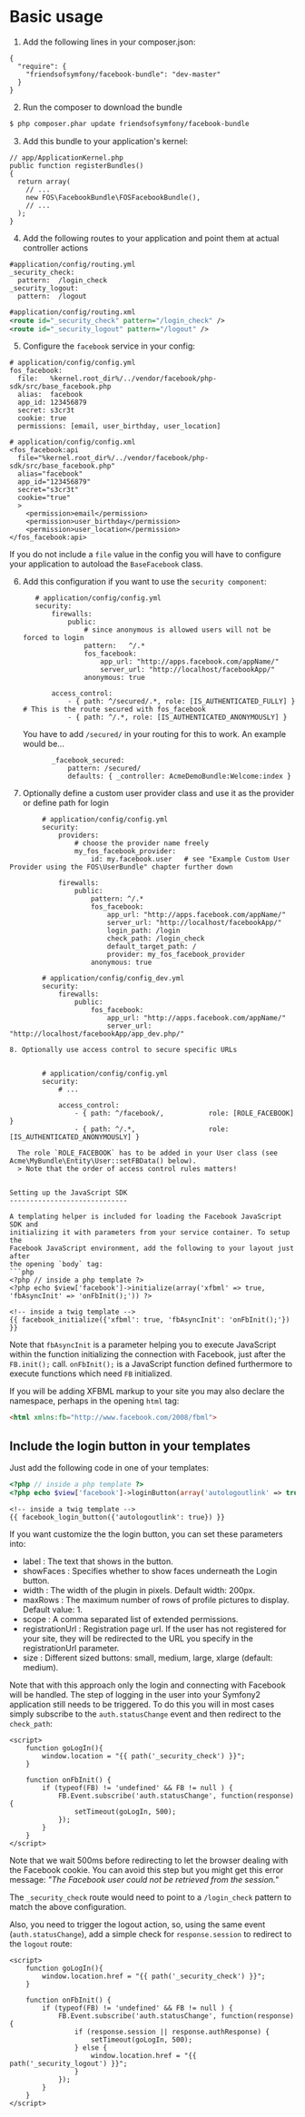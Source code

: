 Basic usage
===========


1. Add the following lines in your composer.json:

  ```
  {
    "require": {
      "friendsofsymfony/facebook-bundle": "dev-master"
    }
  }
  ```

2. Run the composer to download the bundle
  ```bash
  $ php composer.phar update friendsofsymfony/facebook-bundle
  ```


3. Add this bundle to your application's kernel:
  ```
  // app/ApplicationKernel.php
  public function registerBundles()
  {
    return array(
      // ...
      new FOS\FacebookBundle\FOSFacebookBundle(),
      // ...
    );
  }
  ```

4. Add the following routes to your application and point them at actual controller actions
  ```
  #application/config/routing.yml
  _security_check:
    pattern:  /login_check
  _security_logout:
    pattern:  /logout
  ```

  ```xml
  #application/config/routing.xml
  <route id="_security_check" pattern="/login_check" />
  <route id="_security_logout" pattern="/logout" />
  ```

5. Configure the `facebook` service in your config:
  ```
  # application/config/config.yml
  fos_facebook:
    file:   %kernel.root_dir%/../vendor/facebook/php-sdk/src/base_facebook.php
    alias:  facebook
    app_id: 123456879
    secret: s3cr3t
    cookie: true
    permissions: [email, user_birthday, user_location]
  ```

  ```
  # application/config/config.xml
  <fos_facebook:api
    file="%kernel.root_dir%/../vendor/facebook/php-sdk/src/base_facebook.php"
    alias="facebook"
    app_id="123456879"
    secret="s3cr3t"
    cookie="true"
    >
      <permission>email</permission>
      <permission>user_birthday</permission>
      <permission>user_location</permission>
  </fos_facebook:api>
  ```

If you do not include a `file` value in the config you will have to configure your application to autoload the `BaseFacebook` class.


6. Add this configuration if you want to use the `security component`:

          # application/config/config.yml
          security:
              firewalls:
                  public:
                      # since anonymous is allowed users will not be forced to login
                      pattern:   ^/.*
                      fos_facebook:
                          app_url: "http://apps.facebook.com/appName/"
                          server_url: "http://localhost/facebookApp/"
                      anonymous: true

              access_control:
                  - { path: ^/secured/.*, role: [IS_AUTHENTICATED_FULLY] } # This is the route secured with fos_facebook
                  - { path: ^/.*, role: [IS_AUTHENTICATED_ANONYMOUSLY] }

     You have to add `/secured/` in your routing for this to work. An example would be...
     
              _facebook_secured:
                  pattern: /secured/
                  defaults: { _controller: AcmeDemoBundle:Welcome:index }

  7. Optionally define a custom user provider class and use it as the provider or define path for login
  ```
          # application/config/config.yml
          security:
              providers:
                  # choose the provider name freely
                  my_fos_facebook_provider:
                      id: my.facebook.user   # see "Example Custom User Provider using the FOS\UserBundle" chapter further down

              firewalls:
                  public:
                      pattern: ^/.*
                      fos_facebook:
                          app_url: "http://apps.facebook.com/appName/"
                          server_url: "http://localhost/facebookApp/"
                          login_path: /login
                          check_path: /login_check
                          default_target_path: /
                          provider: my_fos_facebook_provider
                      anonymous: true

          # application/config/config_dev.yml
          security:
              firewalls:
                  public:
                      fos_facebook:
                          app_url: "http://apps.facebook.com/appName/"
                          server_url: "http://localhost/facebookApp/app_dev.php/"     

  8. Optionally use access control to secure specific URLs


          # application/config/config.yml
          security:
              # ...
              
              access_control:
                  - { path: ^/facebook/,           role: [ROLE_FACEBOOK] }
                  - { path: ^/.*,                  role: [IS_AUTHENTICATED_ANONYMOUSLY] }
       
    The role `ROLE_FACEBOOK` has to be added in your User class (see Acme\MyBundle\Entity\User::setFBData() below).
    > Note that the order of access control rules matters!


Setting up the JavaScript SDK
-----------------------------

A templating helper is included for loading the Facebook JavaScript SDK and
initializing it with parameters from your service container. To setup the
Facebook JavaScript environment, add the following to your layout just after
the opening `body` tag:
```php
<?php // inside a php template ?>
<?php echo $view['facebook']->initialize(array('xfbml' => true, 'fbAsyncInit' => 'onFbInit();')) ?>
```
```html+jinja
<!-- inside a twig template -->
{{ facebook_initialize({'xfbml': true, 'fbAsyncInit': 'onFbInit();'}) }}
```
Note that `fbAsyncInit` is a parameter helping you to execute JavaScript within 
the function initializing the connection with Facebook, just after the `FB.init();`
call. `onFbInit();` is a JavaScript function defined furthermore to execute functions
which need `FB` initialized.

If you will be adding XFBML markup to your site you may also declare the
namespace, perhaps in the opening `html` tag:
```html
<html xmlns:fb="http://www.facebook.com/2008/fbml">
```
Include the login button in your templates
------------------------------------------

Just add the following code in one of your templates:
```php
<?php // inside a php template ?>
<?php echo $view['facebook']->loginButton(array('autologoutlink' => true)) ?>
```
```html+jinja
<!-- inside a twig template -->
{{ facebook_login_button({'autologoutlink': true}) }}
```
If you want customize the the login button, you can set these parameters into:

  - label     : The text that shows in the button.
  - showFaces : Specifies whether to show faces underneath the Login button.
  - width     : The width of the plugin in pixels. Default width: 200px.
  - maxRows   : The maximum number of rows of profile pictures to display. Default value: 1.
  - scope     : A comma separated list of extended permissions.
  - registrationUrl : Registration page url. If the user has not registered for your site, they will be redirected to the URL you specify in the registrationUrl parameter.
  - size      : Different sized buttons: small, medium, large, xlarge (default: medium).


Note that with this approach only the login and connecting with Facebook will
be handled. The step of logging in the user into your Symfony2 application
still needs to be triggered. To do this you will in most cases simply subscribe
to the `auth.statusChange` event and then redirect to the `check_path`:
```html+jinja
<script>
    function goLogIn(){
        window.location = "{{ path('_security_check') }}";
    }
    
    function onFbInit() {
        if (typeof(FB) != 'undefined' && FB != null ) {
            FB.Event.subscribe('auth.statusChange', function(response) {
                setTimeout(goLogIn, 500);
            });
        }
    }
</script>
```  
Note that we wait 500ms before redirecting to let the browser dealing with the 
Facebook cookie. You can avoid this step but you might get this error message:
*"The Facebook user could not be retrieved from the session."*

The `_security_check` route would need to point to a `/login_check` pattern
to match the above configuration.

Also, you need to trigger the logout action, so, using the same event (`auth.statusChange`), add a simple
check for `response.session` to redirect to the `logout` route:
```html+jinja
<script>
    function goLogIn(){
        window.location.href = "{{ path('_security_check') }}";
    }
    
    function onFbInit() {
        if (typeof(FB) != 'undefined' && FB != null ) {              
            FB.Event.subscribe('auth.statusChange', function(response) {
                if (response.session || response.authResponse) {
                    setTimeout(goLogIn, 500);
                } else {
                    window.location.href = "{{ path('_security_logout') }}";
                }
            });
        }
    }
</script>
```

